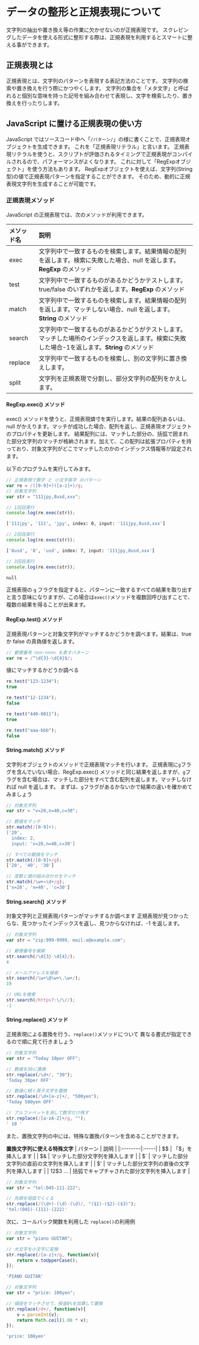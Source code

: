 # データの整形と正規表現について

文字列の抽出や置き換え等の作業に欠かせないのが正規表現です。
スクレピングしたデータを使える形式に整形する際は、正規表現を利用するとスマートに整える事ができます。

## 正規表現とは

正規表現とは、文字列のパターンを表現する表記方法のことです。
文字列の検索や置き換えを行う際にかつやくします。
文字列の集合を「メタ文字」と呼ばれると個別な意味を持った記号を組み合わせて表現し、文字を検索したり、置き換えを行ったりします。

## JavaScript に置ける正規表現の使い方

JavaScript ではソースコード中へ「`/パターン/`」の様に書くことで、正規表現オブジェクトを生成できます。
これを「正規表現リテラル」と言います。
正規表現リテラルを使うと、スクリプトが評価されるタイミングで正規表現がコンパイルされるので、パフォーマンスがよくなります。
これに対して「RegExpオブジェクト」を使う方法もあります。
RegExpオブジェクトを使えば、文字列(String型)の値で正規表現パターンを指定することができます。
そのため、動的に正規表現文字列を生成することが可能です。

### 正規表現メソッド

JavaScript の正規表現では、次のメソッドが利用できます。

| メソッド名 | 説明 |
|:--------|:-------|
| exec    | 文字列中で一致するものを検索します。結果情報の配列を返します。検索に失敗した場合、null を返します。**RegExp** のメソッド |
| test    | 文字列中で一致するものがあるかどうかテストします。true/false のいずれかを返します。**RegExp** のメソッド |
| match   | 文字列中で一致するものを検索します。結果情報の配列を返します。マッチしない場合、null を返します。**String** のメソッド |
| search  | 文字列中で一致するものがあるかどうがテストします。マッチした場所のインデックスを返します。検索に失敗した場合-1を返します。**String** のメソッド |
| replace | 文字列中で一致するものを検索し、別の文字列に置き換えします。 |
| split   | 文字列を正規表現で分割し、部分文字列の配列をかえします。 |

#### RegExp.exec() メソッド

exec() メソッドを使うと、正規表現燐寸を実行します。結果の配列あるいは、null がかえります。マッチが成功した場合、配列を返し、正規表現オブジェクトのプロパティを更新します。
結果配列には、マッチした部分の、括弧で囲まれた部分文字列のマッチが格納されます。加えて、この配列は拡張プロパティを持っており、対象文字列がどこでマッチしたのかのインデックス情報等が設定されます。

以下のプログラムを実行してみます。
```javascript
// 正規表現で数字 と 小文字英字 のパターン
var re = /([0-9]+)([a-z]+)/g;
// 対象文字列
var str = "111jpy,8usd,xxx";

// 1回目実行
console.log(re.exec(str));
```
```bash
['111jpy', '111', 'jpy', index: 0, input: '111jpy,8usd,xxx']
```
```javascript
// 2回目実行
console.log(re.exec(str));
```
```bash
['8usd', '8', 'usd', index: 7, input: '111jpy,8usd,xxx']
```
```javascript
// 3回目実行
console.log(re.exec(str));
```
```bash
null
```
正規表現の `g` フラグを指定すると、パターンに一致するすべての結果を取り出すと言う意味になりますが、この場合は`exec()`メソッドを複数回呼び出すことで、複数の結果を得ることが出来ます。

#### RegExp.test() メソッド

正規表現パターンと対象文字列がマッチするかどうかを調べます。結果は、true か false の真偽値を返します。

```javascript
// 郵便番号 nnn-nnnn を表すパターン
var re = /^\d{3}-\d{4}$/;
```
値にマッチするかどうか調べる
```javascript
re.test("123-1234");
true
```
```javascript
re.test("12-1234");
false
```
```javascript
re.test("440-0011");
true
```
```javascript
re.test("aaa-bbb");
false
```

#### String.match() メソッド

文字列オブジェクトのメソッドで正規表現マッチを行います。
正規表現に`g`フラグを含んでいない場合、RegExp.exec() メソッドと同じ結果を返しますが、`g`フラグを含む場合は、マッチした部分をすべて含む配列を返します。マッチしなければ null を返します。
まずは、`g`フラグがあるかないかで結果の違いを確かめてみましょう

```javascript
// 対象文字列
var str = "v=20,n=40,c=30";
```
```javascript
// 数値をマッチ
str.match(/[0-9]+);
['20',
  index: 2,
  input: 'v=20,n=40,c=30']
```
```javascript
// すべての数値をマッチ
str.match(/[0-9]+/g);
['20', '40', '30']
```
```javascript
// 変数と値の組み合わせをマッチ
str.match(/\w+=\d+/g);
['v=20', 'n=40', 'c=30']
```

#### String.search() メソッド

対象文字列と正規表現パターンがマッチするか調べます
正規表現が見つかったらな、見つかったインデックスを返し、見つからなければ、-1 を返します。

```javascript
// 対象文字列
var str = "zip:999-9999, mail:a@example.com";
```
```javascript
// 郵便番号を検索
str.search(/\d{3}-\d{4}/);
4
```
```javascript
// メールアドレスを検索
str.search(/\w+\@\w+\.\w+/);
19
```
```javascript
// URLを検索
str.search(/https?:\/\//);
-1
```

#### String.replace() メソッド

正規表現による置換を行う、`replace()`メソッドについて
異なる書式が指定できるので順に見て行きましょう

```javascript
// 対象文字列
var str = "Today 10per OFF";
```
```javascript
// 数値を30に置換
str.replace(/\d+/, "30");
'Today 30per OFF'
```
```javascript
// 数値に続く英子文字を置換
str.replace(/\d+[a-z]+/, "500yen");
'Today 500yen OFF'
```
```javascript
// アルファベットを消して数字だけ残す
str.replace(/[a-zA-Z]+/g, "");
' 10 '
```

また、置換文字列の中には、特殊な置換パターンを含めることができます。

**置換文字列に使える特殊文字**
| パターン | 説明 |
|:--------|:-----|
| $$         | 「$」を挿入します |
| $&         | マッチした部分文字列を挿入します |
| $`         | マッチした部分文字列の直前の文字列を挿入します |
| $'         | マッチした部分文字列の直後の文字列を挿入します |
| $1$2$3 ... | 括弧でキャプチャされた部分文字列を挿入します |

```javascript
// 対象文字列
var str = "tel:045-111-222";
```
```javascript
// 先頭を括弧でくくる
str.replace(/(\d+)-(\d)-(\d)/, "($1)-($2)-($3)");
'tel:(045)-(111)-(222)'
```

次に、コールバック関数を利用した `replace()`の利用例

```javascript
// 対象文字列
var str = "piano GUITAR";

// 大文字を小文字に変換
str.replace(/[a-z]+/g, function(v){
	return v.toUpperCase();
});
```
```javascript
'PIANO GUITAR'
```

```javascript
// 対象文字列
var str = "price: 100yen";

// 値段をマッチさせて、税金8%を加算して置換
str.replace(/d+/, function(v){
	v = parseInt(v);
	return Math.ceil(1.08 * v);
});
```
```javascript
'price: 108yen'
```